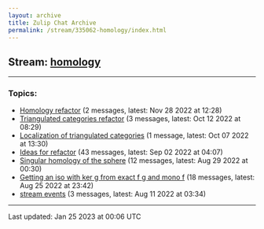 ```yaml
---
layout: archive
title: Zulip Chat Archive
permalink: /stream/335062-homology/index.html
---
```


## Stream: [homology](https://leanprover-community.github.io/archive/stream/335062-homology/index.html)
---

### Topics:

* [Homology refactor](topic/Homology.20refactor.html) (2 messages, latest: Nov 28 2022 at 12:28)
* [Triangulated categories refactor](topic/Triangulated.20categories.20refactor.html) (3 messages, latest: Oct 12 2022 at 08:29)
* [Localization of triangulated categories](topic/Localization.20of.20triangulated.20categories.html) (1 message, latest: Oct 07 2022 at 13:30)
* [Ideas for refactor](topic/Ideas.20for.20refactor.html) (43 messages, latest: Sep 02 2022 at 04:07)
* [Singular homology of the sphere](topic/Singular.20homology.20of.20the.20sphere.html) (12 messages, latest: Aug 29 2022 at 00:30)
* [Getting an iso with ker g from exact f g and mono f](topic/Getting.20an.20iso.20with.20ker.20g.20from.20exact.20f.20g.20and.20mono.20f.html) (18 messages, latest: Aug 25 2022 at 23:42)
* [stream events](topic/stream.20events.html) (3 messages, latest: Aug 11 2022 at 03:34)

<hr><p>Last updated: Jan 25 2023 at 00:06 UTC</p>